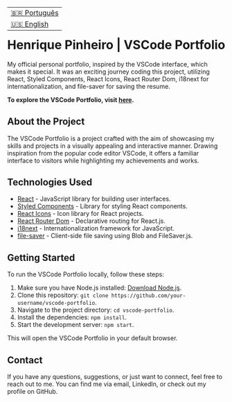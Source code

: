 <table align="right">
  <tr>
    <td>
      <a href="readme-pt.md">🇧🇷 Português</a>
    </td>
  </tr>
  <tr>
    <td>
      <a href="README.md">🇺🇸 English</a>
    </td>
  </tr>
</table>

<br>

# Henrique Pinheiro | VSCode Portfolio

My official personal portfolio, inspired by the VSCode interface, which makes it special. It was an exciting journey coding this project, utilizing React, Styled Components, React Icons, React Router Dom, i18next for internationalization, and file-saver for saving the resume.

**To explore the VSCode Portfolio, visit [here](https://henriquepx.vercel.app/).**

## About the Project

The VSCode Portfolio is a project crafted with the aim of showcasing my skills and projects in a visually appealing and interactive manner. Drawing inspiration from the popular code editor VSCode, it offers a familiar interface to visitors while highlighting my achievements and works.

## Technologies Used

- [React](https://reactjs.org/) - JavaScript library for building user interfaces.
- [Styled Components](https://styled-components.com/) - Library for styling React components.
- [React Icons](https://react-icons.github.io/react-icons/) - Icon library for React projects.
- [React Router Dom](https://reactrouter.com/web/guides/quick-start) - Declarative routing for React.js.
- [i18next](https://www.i18next.com/) - Internationalization framework for JavaScript.
- [file-saver](https://www.npmjs.com/package/file-saver) - Client-side file saving using Blob and FileSaver.js.

## Getting Started

To run the VSCode Portfolio locally, follow these steps:

1. Make sure you have Node.js installed: [Download Node.js](https://nodejs.org/).
2. Clone this repository: `git clone https://github.com/your-username/vscode-portfolio`.
3. Navigate to the project directory: `cd vscode-portfolio`.
4. Install the dependencies: `npm install`.
5. Start the development server: `npm start`.

This will open the VSCode Portfolio in your default browser.

## Contact

If you have any questions, suggestions, or just want to connect, feel free to reach out to me. You can find me via email, LinkedIn, or check out my profile on GitHub.
